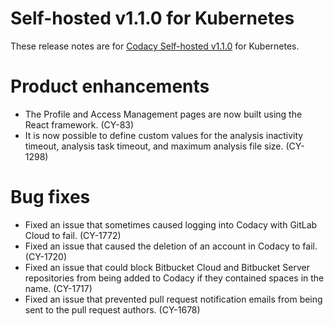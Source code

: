 # Self-hosted v1.1.0 for Kubernetes

These release notes are for [Codacy Self-hosted v1.1.0](https://github.com/codacy/chart/releases/tag/1.1.0) for Kubernetes.

# Product enhancements

-   The Profile and Access Management pages are now built using the React framework. (CY-83)
-   It is now possible to define custom values for the analysis inactivity timeout, analysis task timeout, and maximum analysis file size. (CY-1298)

# Bug fixes

-   Fixed an issue that sometimes caused logging into Codacy with GitLab Cloud to fail. (CY-1772)
-   Fixed an issue that caused the deletion of an account in Codacy to fail. (CY-1720)
-   Fixed an issue that could block Bitbucket Cloud and Bitbucket Server repositories from being added to Codacy if they contained spaces in the name. (CY-1717)
-   Fixed an issue that prevented pull request notification emails from being sent to the pull request authors. (CY-1678)

